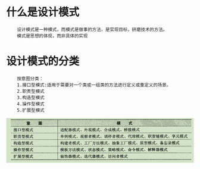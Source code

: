 # 什么是设计模式

        设计模式是一种模式，而模式是做事的方法，是实现目标，研磨技术的方法。
        模式是思想的体现，而非具体的实现
# 设计模式的分类

        按意图分类：
        1.接口型模式:适用于需要对一个类或一组类的方法进行定义或重定义的场景。
        2.职责型模式
        3.构造型模式
        4.操作型模式
        5.扩展型模式
![](./picture/classify_for_intention.png)